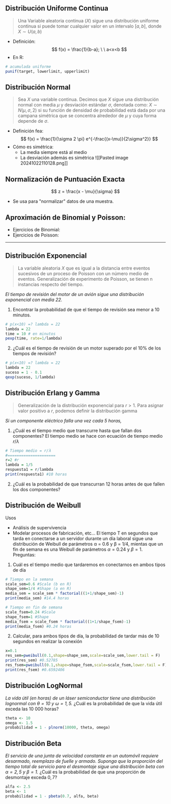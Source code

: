 ## Distribución Uniforme Continua
> Una Variable aleatoria continua $(X)$ sigue una distribución uniforme continua si puede tomar cualquier valor en un intervalo $[a, b]$, donde $X \sim U(a,b)$

- Definición: 
$$
f(x) = \frac{1}{b-a}; \ \   a<x<b
$$
- En R:
```r
# acumulada uniforme
punif(target, lowerlimit, upperlimit)
```
## Distribución Normal
> Sea $X$ una variable continua. Decimos que $X$ sigue una distribución normal con media $\mu$ y desviación estándar $\sigma$, denotada como: $X \sim N(\mu, \sigma, 2)$ si su función de densidad de probabilidad está dada por una campana simétrica que se concentra alrededor de $\mu$ y cuya forma depende de $\sigma$.

- Definición fea:
$$
f(x) = \frac{1}{\sigma 2 \pi} e^{-\frac{(x-\mu)}{2\sigma^2}}
$$
- Cómo es simétrica:
	- La media siempre está al medio
	- La desviación además es simétrica
![[Pasted image 20241022110128.png]]

## Normalización de Puntuación Exacta
$$
z = \frac{x - \mu}{\sigma}
$$
- Se usa para "normalizar" datos de una muestra.

## Aproximación de Binomial y Poisson:
- Ejercicios de Binomial:
- Ejercicios de Poisson:
***
## Distribución Exponencial
> La variable aleatoria $X$ que es igual a la distancia entre eventos sucesivos de un proceso de Poisson con un número medio de eventos.
> Generalización de experimento de Poisson, se tienen n instancias respecto del tiempo.

*El tiempo de revisión del motor de un avión sigue una distribución exponencial con media 22.*
1. Encontrar la probabilidad de que el tiempo de revisión sea menor a 10 minutos.
```r
# p(x<10) =? lambda = 22
lambda = 22
time = 10 # en minutos
pexp(time, rate=1/lambda)
```

2. ¿Cuál es el tiempo de revisión de un motor superado por el 10% de los tiempos de revisión?
```r
# p(x<10) =? lambda = 22
lambda = 22
suceso = 1 - 0.1
qexp(suceso, 1/lambda)
```

## Distribución Erlang y Gamma
> Generalización de la distribución exponencial para $r > 1$. Para asignar valor positivo a $r$, podemos definir la distribución gamma

*Si un componente eléctrico falla una vez cada 5 horas,*
1. ¿Cuál es el tiempo medio que transcurre hasta que fallan dos componentes?
El tiempo medio se hace con ecuación de tiempo medio  $r/ \lambda$
```r
# Tiempo medio = r/λ
#=====================
r=2 #r
lambda = 1/5
respuesta1 = r/lambda
print(respuesta1) #10 horas
```
2. ¿Cuál es la probabilidad de que transcurran 12 horas antes de que fallen los dos componentes?

## Distribución de Weibull
Usos
- Análisis de supervivencia
- Modelar procesos de fabricación, etc... 
El tiempo T en segundos que tarda en conectarse a un servidor durante un día laboral sigue una distribución de Weibull de parámetros α = 0.6 y β = 1/4, mientas que un fin de semana es una Weibull de parámetros $α = 0.24$ y $β = 1$. Preguntas:
1. Cuál es el tiempo medio que tardaremos en conectarnos en ambos tipos de día
```r
# Tiempo en la semana
scale_sem=0.6 #Scale (b en R)
shape_sem=1/4 #Shape (a en R)
media_sem = scale_sem * factorial((1+1/shape_sem)-1)
print(media_sem) #14.4 horas

# Tiempo en fin de semana
scale_fsem=0.24 #Scale
shape_fsem=1 #Shape
media_fsem = scale_fsem * factorial((1+1/shape_fsem)-1)
print(media_fsem) #0.24 horas
```
2. Calcular, para ambos tipos de día, la probabilidad de tardar más de 10 segundos en realizar la conexión
```r
x=0.1
res_sem=pweibull(0.1,shape=shape_sem,scale=scale_sem,lower.tail = F)
print(res_sem) #0.52785
res_fsem=pweibull(0.1,shape=shape_fsem,scale=scale_fsem,lower.tail = F)
print(res_fsem) #0.6592406
```
## Distribución LogNormal
*La vida útil (en horas) de un láser semiconductor tiene una distribución lognormal con
$θ = 10$ y $ω = 1,5$.*
¿Cuál es la probabilidad de que la vida útil exceda las 10 000 horas?
```r
theta <- 10
omega <- 1.5
probabilidad = 1 - plnorm(10000, theta, omega)
```
## Distribución Beta
*El servicio de una junta de velocidad constante en un automóvil requiere desarmado,
reemplazo de fuelle y armado. Suponga que la proporción del tiempo total de
servicio para el desmontaje sigue una distribución beta con $\alpha = 2,5$ y $β = 1$.*
¿Cuál es la probabilidad de que una proporción de desmontaje exceda $0,7$?
```r
alfa <- 2.5
beta <- 1
probabilidad = 1 - pbeta(0.7, alfa, beta)
```
